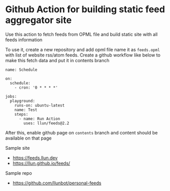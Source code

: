 # Github Action for building static feed aggregator site

Use this action to fetch feeds from OPML file and build static site
with all feeds information

To use it, create a new repository and add opml file name it as `feeds.opml` with list of
website rss/atom feeds. Create a github workflow like below to make this fetch data and
put it in contents branch

```
name: Schedule

on:
  schedule:
    - cron: '0 * * * *'

jobs:
  playground:
    runs-on: ubuntu-latest
    name: Test
    steps:
      - name: Run Action
        uses: llun/feeds@2.2
```

After this, enable github page on `contents` branch and content should be available on that page

Sample site

- https://feeds.llun.dev
- https://llun.github.io/feeds/

Sample repo

- https://github.com/llunbot/personal-feeds
